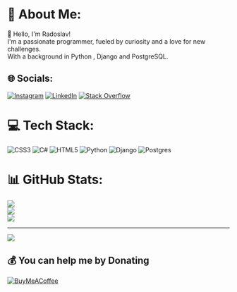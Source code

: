 # 💫 About Me:

👋 Hello, I'm Radoslav!<br>I'm a passionate programmer, fueled by curiosity and a love for new challenges. <br>With a background in Python , Django and PostgreSQL.


## 🌐 Socials:
[![Instagram](https://img.shields.io/badge/Instagram-%23E4405F.svg?logo=Instagram&logoColor=white)](https://instagram.com/r_petkov_) [![LinkedIn](https://img.shields.io/badge/LinkedIn-%230077B5.svg?logo=linkedin&logoColor=white)](https://linkedin.com/in/radoslav-petkov-4a69a72a9) [![Stack Overflow](https://img.shields.io/badge/-Stackoverflow-FE7A16?logo=stack-overflow&logoColor=white)](https://stackoverflow.com/users/23226455) 

# 💻 Tech Stack:
![CSS3](https://img.shields.io/badge/css3-%231572B6.svg?style=for-the-badge&logo=css3&logoColor=white) ![C#](https://img.shields.io/badge/c%23-%23239120.svg?style=for-the-badge&logo=csharp&logoColor=white) ![HTML5](https://img.shields.io/badge/html5-%23E34F26.svg?style=for-the-badge&logo=html5&logoColor=white) ![Python](https://img.shields.io/badge/python-3670A0?style=for-the-badge&logo=python&logoColor=ffdd54) ![Django](https://img.shields.io/badge/django-%23092E20.svg?style=for-the-badge&logo=django&logoColor=white) ![Postgres](https://img.shields.io/badge/postgres-%23316192.svg?style=for-the-badge&logo=postgresql&logoColor=white)
# 📊 GitHub Stats:
![](https://github-readme-stats.vercel.app/api?username=RadoslavPetkow&theme=dark&hide_border=false&include_all_commits=false&count_private=false)<br/>
![](https://github-readme-streak-stats.herokuapp.com/?user=RadoslavPetkow&theme=dark&hide_border=false)<br/>
![](https://github-readme-stats.vercel.app/api/top-langs/?username=RadoslavPetkow&theme=dark&hide_border=false&include_all_commits=false&count_private=false&layout=compact)

---
[![](https://visitcount.itsvg.in/api?id=RadoslavPetkow&icon=2&color=1)](https://visitcount.itsvg.in)

  ## 💰 You can help me by Donating
  [![BuyMeACoffee](https://img.shields.io/badge/Buy%20Me%20a%20Coffee-ffdd00?style=for-the-badge&logo=buy-me-a-coffee&logoColor=black)](https://buymeacoffee.com/https://www.paypal.com/donate/?hosted_button_id=VA2ETEK8GW9KA) 

  
